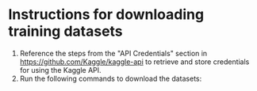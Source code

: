 # Instructions for downloading training datasets
1. Reference the steps from the "API Credentials" section in https://github.com/Kaggle/kaggle-api to retrieve and store credentials for using the Kaggle API.
2. Run the following commands to download the datasets:

